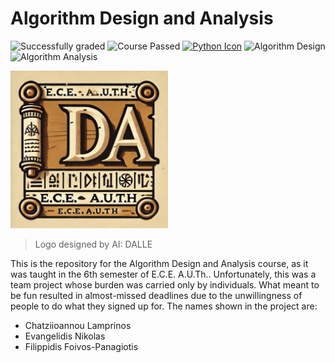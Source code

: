 # Algorithm Design and Analysis
![Successfully graded](https://img.shields.io/badge/Successfully_graded-%E2%9C%94%EF%B8%8F-green) 
![Course Passed](https://img.shields.io/badge/Course_passed-%E2%9C%94%EF%B8%8F-green) 
[![Python Icon](https://img.shields.io/badge/Python-3776AB?style=flat&logo=python&logoColor=white)](https://en.wikipedia.org/wiki/Python_(programming_language))
![Algorithm Design](https://img.shields.io/badge/Algorithm%20Design-brightgreen)
![Algorithm Analysis](https://img.shields.io/badge/Algorithm%20Analysis-orange)

<img src="ada-dalle.png" width="50%"/>

> Logo designed by AI: DALLE

This is the repository for the Algorithm Design and Analysis course, as it was taught in the 6th semester of E.C.E. A.U.Th.. Unfortunately, this was a team project whose burden was carried only by individuals. What meant to be fun resulted in almost-missed deadlines due to the unwillingness of people to do what they signed up for. The names shown in the project are:
- Chatziioannou Lamprinos
- Evangelidis Nikolas
- Filippidis Foivos-Panagiotis
